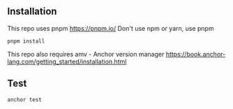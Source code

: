 Installation
------

This repo uses pnpm https://pnpm.io/
Don't use npm or yarn, use pnpm

`pnpm install` 

This repo also requires amv - Anchor version manager 
https://book.anchor-lang.com/getting_started/installation.html


Test
------
`anchor test` 

